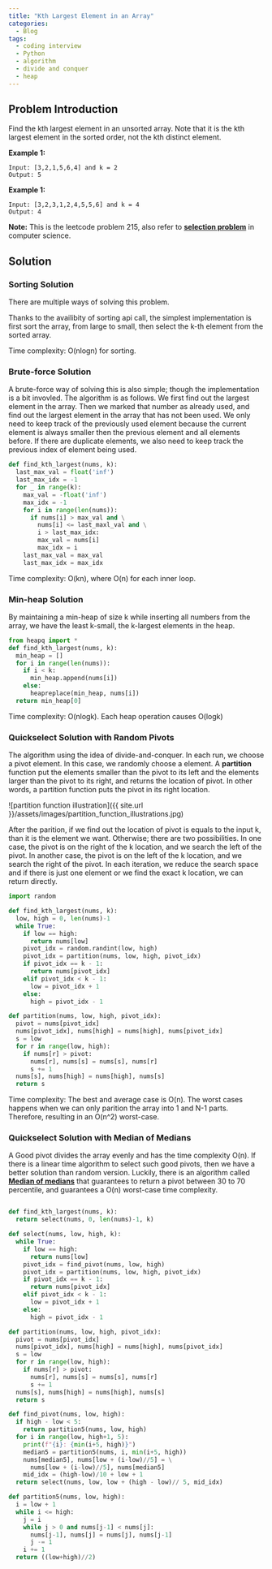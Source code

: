 ```yaml
---
title: "Kth Largest Element in an Array"
categories:
  - Blog
tags:
  - coding interview
  - Python
  - algorithm
  - divide and conquer
  - heap
---
```


## Problem Introduction

Find the kth largest element in an unsorted array. Note that it is the kth largest element in the sorted order, not the kth distinct element.

**Example 1:**

```shell
Input: [3,2,1,5,6,4] and k = 2
Output: 5
```

**Example 1:**

```shell
Input: [3,2,3,1,2,4,5,5,6] and k = 4
Output: 4
```

**Note:**
This is the leetcode problem 215, also refer to [**selection problem**](https://en.wikipedia.org/wiki/Selection_algorithm) in computer science.

## Solution

### Sorting Solution

There are multiple ways of solving this problem.

Thanks to the availibity of sorting api call, the simplest implementation is first sort the array, from large to small, then select the k-th element from the sorted array.

Time complexity: O(nlogn) for sorting.

### Brute-force Solution

A brute-force way of solving this is also simple; though the implementation is a bit invovled. The algorithm is as follows. We first find out the largest element in the array. Then we marked that number as already used, and find out the largest element in the array that has not been used. We only need to keep track of the previously used element because the current element is always smaller then the previous element and all elements before. If there are duplicate elements, we also need to keep track the previous index of element being used.

```python
def find_kth_largest(nums, k):
  last_max_val = float('inf')
  last_max_idx = -1
  for _ in range(k):
    max_val = -float('inf')
    max_idx = -1
    for i in range(len(nums)):
      if nums[i] > max_val and \
        nums[i] <= last_maxl_val and \
        i > last_max_idx:
        max_val = nums[i]
        max_idx = i
    last_max_val = max_val
    last_max_idx = max_idx
```

Time complexity: O(kn), where O(n) for each inner loop.

### Min-heap Solution

By maintaining a min-heap of size k while inserting all numbers from the array, we have the least k-small, the k-largest elements in the heap.

```python
from heapq import *
def find_kth_largest(nums, k):
  min_heap = []
  for i in range(len(nums)):
    if i < k:
      min_heap.append(nums[i])
    else:
      heapreplace(min_heap, nums[i])
  return min_heap[0]
```

Time complexity: O(nlogk). Each heap operation causes O(logk)

### Quickselect Solution with Random Pivots

The algorithm using the idea of divide-and-conquer. In each run, we choose a pivot element. In this case, we randomly choose a element. A **partition** function put the elements smaller than the pivot to its left and the elements larger than the pivot to its right, and returns the location of pivot. In other words, a partition function puts the pivot in its right location.

![partition function illustration]({{ site.url }}/assets/images/partition_function_illustrations.jpg)

After the parition, if we find out the location of pivot is equals to the input k, than it is the element we want. Otherwise; there are two possibilities. In one case, the pivot is on the right of the k location, and we search the left of the pivot. In another case, the pivot is on the left of the k location, and we search the right of the pivot. In each iteration, we reduce the search space and if there is just one element or we find the exact k location, we can return directly.

```python
import random

def find_kth_largest(nums, k):
  low, high = 0, len(nums)-1
  while True:
    if low == high:
      return nums[low]
    pivot_idx = random.randint(low, high)
    pivot_idx = partition(nums, low, high, pivot_idx)
    if pivot_idx == k - 1:
      return nums[pivot_idx]
    elif pivot_idx < k - 1:
      low = pivot_idx + 1
    else:
      high = pivot_idx - 1

def partition(nums, low, high, pivot_idx):
  pivot = nums[pivot_idx]
  nums[pivot_idx], nums[high] = nums[high], nums[pivot_idx]
  s = low
  for r in range(low, high):
    if nums[r] > pivot:
      nums[r], nums[s] = nums[s], nums[r]
      s += 1
  nums[s], nums[high] = nums[high], nums[s]
  return s

```

Time complexity: The best and average case is O(n). The worst cases happens when we can only parition the array into 1 and N-1 parts. Therefore, resulting in an O(n^2) worst-case.

### Quickselect Solution with Median of Medians

A Good pivot divides the array evenly and has the time complexity O(n). If there is a linear time algorithm to select such good pivots, then we have a better solution than random version. Luckily, there is an algorithm called [**Median of medians**](https://en.wikipedia.org/wiki/Median_of_medians) that guarantees to return a pivot between 30 to 70 percentile, and guarantees a O(n) worst-case time complexity.

```python

def find_kth_largest(nums, k):
  return select(nums, 0, len(nums)-1, k)

def select(nums, low, high, k):
  while True:
    if low == high:
      return nums[low]
    pivot_idx = find_pivot(nums, low, high)
    pivot_idx = partition(nums, low, high, pivot_idx)
    if pivot_idx == k - 1:
      return nums[pivot_idx]
    elif pivot_idx < k - 1:
      low = pivot_idx + 1
    else:
      high = pivot_idx - 1

def partition(nums, low, high, pivot_idx):
  pivot = nums[pivot_idx]
  nums[pivot_idx], nums[high] = nums[high], nums[pivot_idx]
  s = low
  for r in range(low, high):
    if nums[r] > pivot:
      nums[r], nums[s] = nums[s], nums[r]
      s += 1
  nums[s], nums[high] = nums[high], nums[s]
  return s

def find_pivot(nums, low, high):
  if high - low < 5:
    return partition5(nums, low, high)
  for i in range(low, high+1, 5):
    print(f"{i}: {min(i+5, high)}")
    median5 = partition5(nums, i, min(i+5, high))
    nums[median5], nums[low + (i-low)//5] = \
      nums[low + (i-low)//5], nums[median5]
    mid_idx = (high-low)/10 + low + 1
  return select(nums, low, low + (high - low)// 5, mid_idx)

def partition5(nums, low, high):
  i = low + 1
  while i <= high:
    j = i
    while j > 0 and nums[j-1] < nums[j]:
      nums[j-1], nums[j] = nums[j], nums[j-1]
      j -= 1
    i += 1
  return ((low+high)//2)
```

